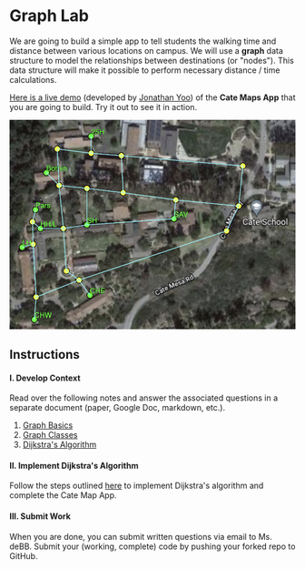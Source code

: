 # Graph Lab

We are going to build a simple app to tell students the walking time and distance between various locations on campus. We will use a **graph** data structure to model the relationships between destinations (or "nodes"). This data structure will make it possible to perform necessary distance / time calculations.

[Here is a live demo](https://cateschool.github.io/Demo-Cate-Maps-Graph-App/) (developed by [Jonathan Yoo](https://github.com/JoYoo9442)) of the **Cate Maps App** that you are going to build. Try it out to see it in action.

![map](Notes/assets/map.png)
## Instructions

#### I. Develop Context 
Read over the following notes and answer the associated questions in a separate document (paper, Google Doc, markdown, etc.). 

   1. [Graph Basics](Notes/1-GraphBasics.md)
   2. [Graph Classes](Notes/2-Classes.md) 
   3. [Dijkstra's Algorithm](Notes/3-Dijkstras.md)

#### II. Implement Dijkstra's Algorithm 
Follow the steps outlined [here](Notes/4-Implementation.md) to implement Dijkstra's algorithm and complete the Cate Map App.
#### III. Submit Work
When you are done, you can submit written questions via email to Ms. deBB. Submit your (working, complete) code by pushing your forked repo to GitHub.

